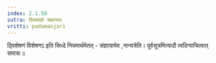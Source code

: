 ```yaml
---
index: 2.1.50
sutra: दिक्संख्ये संज्ञायाम्‌
vritti: padamanjari
---
```


  ठ्विशेषणं विशेषणऽ इति सिध्दे नियमार्थमेतत् - संज्ञायामेव ,नान्यत्रेति। पूर्वसूत्रमित्यादौ त्वदिग्वाचित्वात् समासः॥
